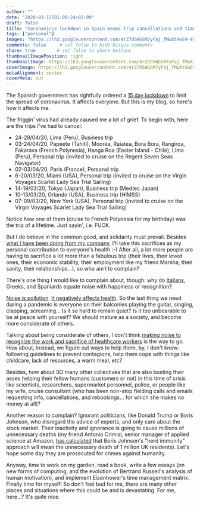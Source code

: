 ```yaml
---
author: ""
date: "2020-03-15T01:00:24+02:00"
draft: false
title: "Coronavirus lockdown in Spain means trip cancellations and time to blog"
tags: ["personal"]
images: "https://lh3.googleusercontent.com/4rZ7O5WGSM7yFaj_fMwXtXwE9-45ZTTWB-e_UDafIw_mnG7sxw5xNwswhlJ9TSiDeHCEFzr41L6qnwox4i1pyFLwye2ThtfaSPKwzIeQpjsFcaXa4Dp03ftVRBxRkg4gu4HjzghUUtA=w1920-h1080"
comments: false     # set false to hide Disqus comments
share: true        # set false to share buttons
thumbnailImagePosition: right
thumbnailImage: https://lh3.googleusercontent.com/4rZ7O5WGSM7yFaj_fMwXtXwE9-45ZTTWB-e_UDafIw_mnG7sxw5xNwswhlJ9TSiDeHCEFzr41L6qnwox4i1pyFLwye2ThtfaSPKwzIeQpjsFcaXa4Dp03ftVRBxRkg4gu4HjzghUUtA=w1920-h1080
coverImage: https://lh3.googleusercontent.com/4rZ7O5WGSM7yFaj_fMwXtXwE9-45ZTTWB-e_UDafIw_mnG7sxw5xNwswhlJ9TSiDeHCEFzr41L6qnwox4i1pyFLwye2ThtfaSPKwzIeQpjsFcaXa4Dp03ftVRBxRkg4gu4HjzghUUtA=w1920-h1080
metaAlignment: center
coverMeta: out
---
```


The Spanish government has rightfully ordered a [15 day lockdown](https://www.theguardian.com/world/2020/mar/14/spain-government-set-to-order-nationwide-coronavirus-lockdown) to limit the spread of coronavirus. It affects everyone. But this is my blog, so here's how it affects me.

<!--more-->

The friggin' virus had already caused me a lot of grief. To begin with, here are the trips I've had to cancel:

- 24-28/04/20, Lima (Peru), Business trip
- 03-24/04/20, Papeete (Tahiti), Moorea, Raiatea, Bora Bora, Rangiroa, Fakarava (French Polynesia), Hanga Roa (Easter Island - Chile), Lima (Peru), Personal trip (invited to cruise on the Regent Seven Seas Navigator)
- 02-03/04/20, Paris (France), Personal trip
- 6-20/03/20, Miami (USA), Personal trip (invited to cruise on the Virgin Voyages Scarlet Lady Sea Trial Sailing)
- 14-19/03/20, Tokyo (Japan), Business trip (Medtec Japan)
- 10-13/03/20, Orlando (USA), Business trip (HIMSS)
- 07-09/03/20, New York (USA), Personal trip (invited to cruise on the Virgin Voyages Scarlet Lady Sea Trial Sailing)

Notice how one of them (cruise to French Polynesia for my birthday) was the trip of a lifetime. Just sayin', i.e. FUCK.

But I do believe in the common good, and solidarity must prevail. Besides [what I have been doing from my company](https://blog.kanteron.com/2020/03/doing-our-part-to-fight-covid-19/), I'll take this sacrifices as my personal contribution to everyone's health :-) After all, a lot more people are having to sacrifice a lot more than a fabulous trip (their lives, their loved ones, their economic stability, their employment like my friend Marsha, their sanity, their relationships...), so who am I to complain?

There's one thing I would like to complain about, though: why do [Italians](https://www.reuters.com/video/watch/idOVC514LS1), Greeks, and Spaniards equate noise with happiness or recognition?

[Noise is pollution](https://www.environmentalpollutioncenters.org/noise-pollution/). [It negatively affects health](https://www.ncbi.nlm.nih.gov/pmc/articles/PMC3988259/). So the last thing we need during a pandemic is everyone on their balconies playing the guitar, singing, clapping, screaming... Is it so hard to remain quiet? Is it too unbearable to be at peace with yourself? We should mature as a society, and become more considerate of others.

Talking about being considerate of others, I don't think [making noise to recognize the work and sacrifice of healthcare workers](https://www.youtube.com/watch?v=paIMwbc0Y8Q) is the way to go. How about, instead, we figure out ways to help them, by, I don't know: following guidelines to prevent contagions, help them cope with things like childcare, lack of resources, a warm meal, etc?

Besides, how about SO many other collectives that are also busting their asses helping their fellow humans (customers or not) in this time of crisis like scientists, researchers, supermarket personnel, police, or people like my wife, cruise consultant (who has been non-stop fielding calls and emails requesting info, cancellations, and rebookings... for which she makes no money at all)?

Another reason to complain? Ignorant politicians, like Donald Trump or Boris Johnson, who disregard the advice of experts, and only care about the stock market. Their inactivity and ignorance is going to cause millions of unnecessary deaths (my friend Antonio Crimisi, senior manager of applied science at Amazon, [has calculated](https://www.linkedin.com/feed/update/urn:li:activity:6645019093219049472/) that Boris Johnson's "herd immunity" approach will mean the unnecessary death of 1 million UK residents). Let's hope some day they are prosecuted for crimes against humanity.

Anyway, time to work on my garden, read a book, write a few essays (on new forms of computing, and the evolution of Bertrand Russell's analysis of human motivation), and implement Eisenhower's time management matrix. Finally time for myself! So don't feel bad for me, there are many other places and situations where this could be and is devastating. For me, here...? It's quite nice.
